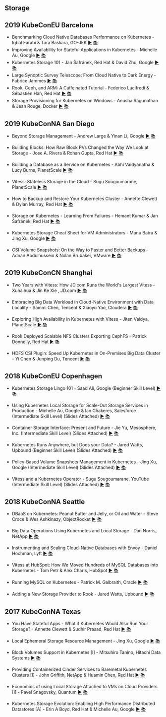 Storage
---
## 2019 KubeConEU Barcelona

* Benchmarking Cloud Native Databases Performance on Kubernetes - Iqbal Farabi &amp; Tara Baskara, GO-JEK [▶️](https://www.youtube.com/watch?v=cz-eHwqtyvU) [ 📚](https://static.sched.com/hosted_files/kccnceu19/22/Benchmarking%20Cloud%20Native%20Database%20Running%20on%20Kubernetes.pdf)
* Improving Availability for Stateful Applications in Kubernetes - Michelle Au, Google [▶️](https://www.youtube.com/watch?v=Cd7aJiQLIpM) [ 📚](https://static.sched.com/hosted_files/kccnceu19/90/KubeCon-Europe-2019-Improving-Availability-Stateful-Apps%20%281%29.pdf)
* Kubernetes Storage 101 - Jan Šafránek, Red Hat &amp; David Zhu, Google [▶️](https://www.youtube.com/watch?v=_qfSzrPn9Cs) [ 📚](https://static.sched.com/hosted_files/kccnceu19/cf/slides.pdf)
* Large Synoptic Survey Telescope: From Cloud Native to Dark Energy - Fabrice Jammes [▶️](https://www.youtube.com/watch?v=YC_nIGbI8Hk) [ 📚](https://static.sched.com/hosted_files/kccnceu19/db/1_Kubecon-LSST.pdf)
* Rook, Ceph, and ARM: A Caffeinated Tutorial - Federico Lucifredi &amp; Sébastien Han, Red Hat [▶️](https://www.youtube.com/watch?v=pNz0UyaqlE8) [ 📚]()
* Storage Provisioning for Kubernetes on Windows - Anusha Ragunathan &amp; Jean Rouge, Docker [▶️](https://www.youtube.com/watch?v=GyhByfDOqpY) [ 📚](https://static.sched.com/hosted_files/kccnceu19/73/KubeCon2019_WindowsStorage.pdf)

## 2019 KubeConNA San Diego

* Beyond Storage Management - Andrew Large & Yinan Li, Google [▶️]() [ 📚]()

* Building Blocks: How Raw Block PVs Changed the Way We Look at Storage - Jose A. Rivera & Rohan Gupta, Red Hat [▶️]() [ 📚]()

* Building a Database as a Service on Kubernetes - Abhi Vaidyanatha & Lucy Burns, PlanetScale [▶️]() [ 📚]()

* Vitess: Stateless Storage in the Cloud - Sugu Sougoumarane, PlanetScale [▶️]() [ 📚]()

* How to Backup and Restore Your Kubernetes Cluster - Annette Clewett & Dylan Murray, Red Hat [▶️]() [ 📚]()

* Storage on Kubernetes - Learning From Failures - Hemant Kumar & Jan Šafránek, Red Hat [▶️]() [ 📚]()

* Kubernetes Storage Cheat Sheet for VM Administrators - Manu Batra & Jing Xu, Google [▶️]() [ 📚]()

* CSI Volume Snapshots: On the Way to Faster and Better Backups - Adnan Abdulhussein & Nolan Brubaker, VMware [▶️]() [ 📚]()

 

## 2019 KubeConCN Shanghai

* Two Years with Vitess: How JD.com Runs the World's Largest Vitess - Xuhaihua & Jin Ke Xie , JD.com [▶️]() [ 📚]()

* Embracing Big Data Workload in Cloud-Native Environment with Data Locality - Sammi Chen, Tencent & Xiaoyu Yao, Cloudera [▶️]() [ 📚]()

* Exploring High Availability in Kubernetes with Vitess - Jiten Vaidya, PlanetScale [▶️]() [ 📚]()

* Rook Deployed Scalable NFS Clusters Exporting CephFS - Patrick Donnelly, Red Hat [▶️]() [ 📚]()

* HDFS CSI Plugin: Speed Up Kubernetes in On-Premises Big Data Cluster - Yi Chen & Junping Du, Tencent [▶️]() [ 📚]()

 

## 2018 KubeConEU  Copenhagen

* Kubernetes Storage Lingo 101 - Saad Ali, Google (Beginner Skill Level) [▶️]() [ 📚]()

* Using Kubernetes Local Storage for Scale-Out Storage Services in Production - Michelle Au, Google & Ian Chakeres, Salesforce (Intermediate Skill Level) (Slides Attached) [▶️]() [ 📚]()

* Container Storage Interface: Present and Future - Jie Yu, Mesosphere, Inc. (Intermediate Skill Level) (Slides Attached) [▶️]() [ 📚]()

* Kubernetes Runs Anywhere, but Does your Data? - Jared Watts, Upbound (Beginner Skill Level) (Slides Attached) [▶️]() [ 📚]()

* Policy-Based Volume Snapshots Management in Kubernetes - Jing Xu, Google (Intermediate Skill Level) (Slides Attached) [▶️]() [ 📚]()

* Vitess and a Kubernetes Operator - Sugu Sougoumarane, YouTube (Intermediate Skill Level) (Slides Attached) [▶️]() [ 📚]()

 

## 2018 KubeConNA  Seattle

* DBaaS on Kubernetes: Peanut Butter and Jelly, or Oil and Water - Steve Croce & Wes Ashkinazy, ObjectRocket [▶️]() [ 📚]()

* Big Data Operations Using Kubernetes and Local Storage - Dan Norris, NetApp [▶️]() [ 📚]()

* Instrumenting and Scaling Cloud-Native Databases with Envoy - Daniel Hochman, Lyft [▶️]() [ 📚]()

* Vitess at HubSpot: How We Moved Hundreds of MySQL Databases into Kubernetes - Tom Petr & Alex Charis, HubSpot [▶️]() [ 📚]()

* Running MySQL on Kubernetes - Patrick M. Galbraith, Oracle [▶️]() [ 📚]()

* Adding a New Storage Provider to Rook - Jared Watts, Upbound [▶️]() [ 📚]()



## 2017 KubeConNA Texas

* You Have Stateful Apps - What if Kubernetes Would Also Run Your Storage? - Annette Clewett & Sudhir Prasad, Red Hat [▶️]() [ 📚]()

* Local Ephemeral Storage Resource Management - Jing Xu, Google [▶️]() [ 📚]()

* Block Volumes Support in Kubernetes [I] - Mitsuhiro Tanino, Hitachi Data Systems [▶️]() [ 📚]()

* Providing Containerized Cinder Services to Baremetal Kubernetes Clusters [I] - John Griffith, NetApp & Huamin Chen, Red Hat [▶️]() [ 📚]()

* Economics of using Local Storage Attached to VMs on Cloud Providers [I] - Pavel Snagovsky, Quantum [▶️]() [ 📚]()

* Kubernetes Storage Evolution: Enabling High Performance Distributed Datastores [A] - Erin A Boyd, Red Hat & Michelle Au, Google [▶️]() [ 📚]()

 

